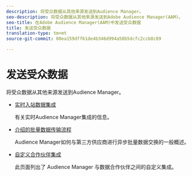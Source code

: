 ```yaml
---
description: 将受众数据从其他来源发送到Audience Manager。
seo-description: 将受众数据从其他来源发送到Adobe Audience Manager(AAM)。
seo-title: 在Adobe Audience Manager(AAM)中发送受众数据
title: 发送受众数据
translation-type: tm+mt
source-git-commit: 00ea159dff61de4b346d994a50b5dcfc2ccb8c89

---
```



# 发送受众数据

将受众数据从其他来源发送到Audience Manager。

* [实时入站数据集成](/help/using/integration/sending-audience-data/real-time-data-integration/real-time-tech-specs.md)

   有关实时Audience Manager集成的信息。

* [介绍的批量数据传输流程](/help/using/integration/sending-audience-data/batch-data-transfer-explained/batch-data-transfer-explained.md)

   Audience Manager如何与第三方供应商进行异步批量数据交换的一般概述。

* [自定义合作伙伴集成](/help/using/integration/sending-audience-data/custom-partner-integrations.md)

   此页面列出了 Audience Manager 与数据合作伙伴之间的自定义集成。
